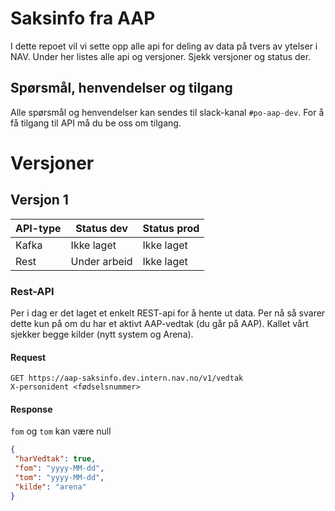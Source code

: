 # Saksinfo fra AAP
I dette repoet vil vi sette opp alle api for deling av data på tvers av ytelser i NAV. Under her listes alle api og versjoner. Sjekk versjoner og status der.

## Spørsmål, henvendelser og tilgang
Alle spørsmål og henvendelser kan sendes til slack-kanal `#po-aap-dev`. For å få tilgang til API må du be oss om tilgang.

# Versjoner

## Versjon 1
| API-type | Status dev   | Status prod |
|----------|--------------|-------------|
 | Kafka    | Ikke laget   | Ikke laget  |
 | Rest     | Under arbeid | Ikke laget  |

### Rest-API
Per i dag er det laget et enkelt REST-api for å hente ut data. Per nå så svarer dette kun på om du har et aktivt AAP-vedtak (du går på AAP). Kallet vårt sjekker begge kilder (nytt system og Arena).

#### Request
```
GET https://aap-saksinfo.dev.intern.nav.no/v1/vedtak  
X-personident <fødselsnummer>
```

#### Response
`fom` og `tom` kan være null
```json
{
 "harVedtak": true,
 "fom": "yyyy-MM-dd",
 "tom": "yyyy-MM-dd",
 "kilde": "arena"
}
```